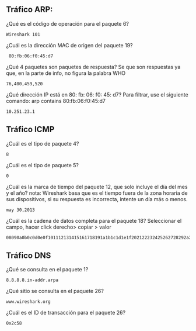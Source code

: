 ## Tráfico ARP:

¿Qué es el código de operación para el paquete 6?
 
    Wireshark 101

¿Cuál es la dirección MAC de origen del paquete 19?
 
     80:fb:06:f0:45:d7

¿Qué 4 paquetes son paquetes de respuesta?
Se que son respuestas ya que, en la parte de info, no figura la palabra WHO
 
    76,400,459,520

¿Qué dirección IP está en 80: fb: 06: f0: 45: d7?
Para filtrar, use el siguiente comando:
arp contains 80:fb:06:f0:45:d7

    10.251.23.1

## Tráfico ICMP

¿Cuál es el tipo de paquete 4?
 
    8

¿Cuál es el tipo de paquete 5?
 
    0

¿Cuál es la marca de tiempo del paquete 12, que solo incluye el día del mes y el año?
nota: Wireshark basa que es el tiempo fuera de la zona horaria de sus dispositivos, si su respuesta es incorrecta, intente un día más o menos. 
 
    may 30,2013

¿Cuál es la cadena de datos completa para el paquete 18?
Seleccionar el campo, hacer click derecho> copiar > valor
 
    08090a0b0c0d0e0f101112131415161718191a1b1c1d1e1f202122232425262728292a2b2c2d2e2f3031323334353637

## Tráfico DNS

¿Qué se consulta en el paquete 1?
 
    8.8.8.8.in-addr.arpa

¿Qué sitio se consulta en el paquete 26?
 
    www.wireshark.org

¿Cuál es el ID de transacción para el paquete 26?

    0x2c58

